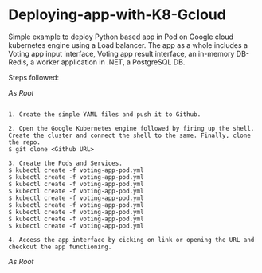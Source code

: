 # Deploying-app-with-K8-Gcloud

Simple example to deploy Python based app in Pod on Google cloud kubernetes engine using a Load balancer. The app as a whole includes a Voting app input interface, Voting app result interface, an in-memory DB- Redis, a worker application in .NET, a PostgreSQL DB.

Steps followed:

*As Root*
```

1. Create the simple YAML files and push it to Github.

2. Open the Google Kubernetes engine followed by firing up the shell. Create the cluster and connect the shell to the same. Finally, clone the repo.
$ git clone <Github URL>

3. Create the Pods and Services.
$ kubectl create -f voting-app-pod.yml
$ kubectl create -f voting-app-pod.yml
$ kubectl create -f voting-app-pod.yml
$ kubectl create -f voting-app-pod.yml
$ kubectl create -f voting-app-pod.yml
$ kubectl create -f voting-app-pod.yml
$ kubectl create -f voting-app-pod.yml
$ kubectl create -f voting-app-pod.yml
$ kubectl create -f voting-app-pod.yml

4. Access the app interface by cicking on link or opening the URL and checkout the app functioning.

```
*As Root*
